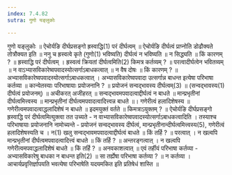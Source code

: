 ```yaml
---
index: 7.4.82
sutra: गुणो यङ्लुकोः

---
```

गुणो यङ्लुकोः ॥ ऐचोर्यङि दीर्घप्रसङ्गो ह्रस्वाद्धि(1) परं दीर्घत्वम् ॥ ऐचोर्यङि दीर्घत्वं प्राप्नोति डोढौक्यते तोत्रौक्यत इति ॥ ननु च ह्रस्वत्वे कृते (गुणो(1) भविष्यति) दीर्घत्वं न भविष्यति ॥ न सिद्ध्यति ॥ किं कारणम् ? ॥ ह्रस्वाद्धि परं दीर्घत्वम् । ह्रस्वत्वं क्रियतां दीर्घत्वमिति(2) किमत्र कर्तव्यम् ? ॥ परत्वादीर्घत्वेन भवितव्यम् ॥ न वाऽभ्यासविकारेष्वपवादस्योत्सर्गाऽबाधकत्वात् ॥ न वैष दोषः ॥ किं कारणम् ? ॥ अभ्यासविकारेष्वपवादस्योत्सर्गाऽबाधकत्वात् । अभ्यासविकारेष्वपवादा उत्सर्गान्न बाधन्त इत्येषा परिभाषा कर्तव्या ॥ कान्येतस्याः परिभाषायाः प्रयोजनानि ? ॥ प्रयोजनं सन्वद्भावस्य दीर्घत्वम्(3) ॥ (सन्वद्भावस्य(1) दीर्घत्वं प्रयोजनम्) ॥ अचीकरत् अजीहरत् ॥ सन्वद्भावमपवादत्वाद्दीर्घत्वं न बाधते ॥ मान्प्रभृतीनां दीर्घत्वमित्त्वस्य ॥ मान्प्रभृतीनां दीर्घत्वमपवादत्वादित्त्वन्न बाधते ॥। गणेरीत्वं हलादिशेषस्य ॥ गणेरीत्वमपवादत्वाद्धलादिशेषं न बाधते ॥ इदमयुक्तं वर्तते ॥ किमत्राऽयुक्तम् ? ॥ ऐचोर्यङि दीर्घप्रसङ्गो ह्रस्वाद्धि परं दीर्घत्वमित्युक्त्वा तत उच्यते - न वाभ्यासविकारेष्वपवादस्योत्सर्गाऽबाधकत्वादिति । तस्याश्च परिभाषायाः प्रयोजनानि नामोच्यन्ते - प्रयोजनं सन्वद्भावस्य दीर्घत्वं, मान्प्रभृतीनान्दीर्घत्वमित्त्वस्य(5), गणेरीत्वं हलादिशेषस्यति च । न(1) खलु सन्वद्भावमपवादत्वाद्दीर्घत्वं बाधते ॥ किं तर्हि ? ॥ परत्वात् । न खल्वपि मान्प्रभृतीनां दीर्घत्वमपवादत्वादित्त्वं बाधते ॥ किं तर्हि ? ॥ अन्तरङ्गत्वात् । न खल्वपि गणेरीत्वमपवाद्धलादिशेषं बाधते ॥ किं तर्हि ? ॥ अनवकाशत्वात् ॥ एवं तर्हीयं परिभाषा कर्तव्या - अभ्यासविकारेषु बाधका न बाधन्त इति(2) ॥ सा तर्ह्येषा परिभाषा कर्तव्या ? ॥ न कर्तव्या । आचार्यप्रवृत्तिर्ज्ञापयति भवत्येषा परिभाषेति यदयमकित इति प्रतिषेधं शास्ति ॥